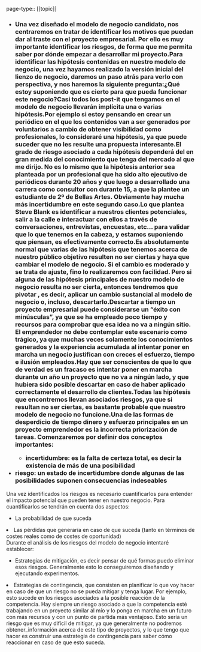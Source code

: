 page-type:: [[topic]]
- ### Una vez diseñado el modelo de negocio candidato, nos centraremos en tratar de identificar los motivos que puedan dar al traste con el proyecto empresarial. Por ello es muy importante identificar los riesgos, de forma que me permita saber por dónde empezar a desarrollar mi proyecto.Para identificar las hipótesis contenidas en nuestro modelo de negocio, una vez hayamos realizado la versión inicial del lienzo de negocio, daremos un paso atrás para verlo con perspectiva, y nos haremos la siguiente pregunta:¿Qué estoy suponiendo que es cierto para que pueda funcionar este negocio?Casi todos los post-it que tengamos en el modelo de negocio llevarán implícita una o varias hipótesis.Por ejemplo si estoy pensando en crear un periódico en el que los contenidos van a ser generados por voluntarios a cambio de obtener visibilidad como profesionales, lo consideraré una hipótesis, ya que puede suceder que no les resulte una propuesta interesante.El grado de riesgo asociado a cada hipótesis dependerá del en gran medida del conocimiento que tenga del mercado al que me dirijo. No es lo mismo que la hipótesis anterior sea planteada por un profesional que ha sido alto ejecutivo de periódicos durante 20 años y que luego a desarrollado una carrera como consultor con durante 15, a que la plantee un estudiante de 2º de Bellas Artes. Obviamente hay mucha más incertidumbre en este segundo caso.Lo que plantea Steve Blank es identificar a nuestros clientes potenciales, salir a la calle e interactuar con ellos a través de conversaciones, entrevistas, encuestas, etc... para validar que lo que tenemos en la cabeza, y estamos suponiendo que piensan, es efectivamente correcto.Es absolutamente normal que varias de las hipótesis que tenemos acerca de nuestro público objetivo resulten no ser ciertas y haya que cambiar el modelo de negocio. Si el cambio es moderado y se trata de ajuste, fino lo realizaremos con facilidad. Pero si alguna de las hipótesis principales de nuestro modelo de negocio resulta no ser cierta, entonces tendremos que pivotar , es decir, aplicar un cambio sustancial al modelo de negocio o, incluso, descartarlo.Descartar a tiempo un proyecto empresarial puede considerarse un “éxito con minúsculas”, ya que se ha empleado poco tiempo y recursos para comprobar que esa idea no va a ningún sitio. El emprendedor no debe contemplar este escenario como trágico, ya que muchas veces solamente los conocimientos generados y la experiencia acumulada al intentar poner en marcha un negocio justifican con creces el esfuerzo, tiempo e ilusión empleados.Hay que ser conscientes de que lo que de verdad es un fracaso es intentar poner en marcha durante un año un proyecto que no va a ningún lado, y que hubiera sido posible descartar en caso de haber aplicado correctamente el desarrollo de clientes.Todas las hipótesis que encontremos llevan asociados riesgos, ya que si resultan no ser ciertas, es bastante probable que nuestro modelo de negocio no funcione.Una de las formas de desperdicio de tiempo dinero y esfuerzo principales en un proyecto emprendedor es la incorrecta priorización de tareas. Comenzaremos por definir dos conceptos importantes:<ul><li>incertidumbre: es la falta de certeza total, es decir la existencia de más de una posibilidad</li></ul><li>riesgo: un estado de incertidumbre donde algunas de las posibilidades suponen consecuencias indeseables</li></ul>Una vez identificados los riesgos es necesario cuantificarlos para entender el impacto potencial que pueden tener en nuestro negocio. Para cuantificarlos se tendrán en cuenta dos aspectos:<ul><li>La probabilidad de que suceda</li></ul><li>Las pérdidas que generaría en caso de que suceda (tanto en términos de costes reales como de costes de oportunidad)</li></ul> Durante el análisis de los riesgos del modelo de negocio intentaré establecer:<ul><li>Estrategias de mitigación, es decir pensar de qué formas puedo eliminar esos riesgos. Generalmente esto lo conseguiremos diseñando y ejecutando experimentos.</li></ul><li>Estrategias de contingencia, que consisten en planificar lo que voy hacer en caso de que un riesgo no se pueda mitigar y tenga lugar. Por ejemplo, esto sucede en los riesgos asociados a la posible reacción de la competencia. Hay siempre un riesgo asociado a que la competencia esté trabajando en un proyecto similar al mío y lo ponga en marcha en un futuro con más recursos y con un punto de partida más ventajoso. Esto sería un riesgo que es muy difícil de mitigar, ya que generalmente no podremos obtener_información acerca de este tipo de proyectos, y lo que tengo que hacer es construir una estrategia de contingencia para saber cómo reaccionar en caso de que esto suceda.</li></ul>



